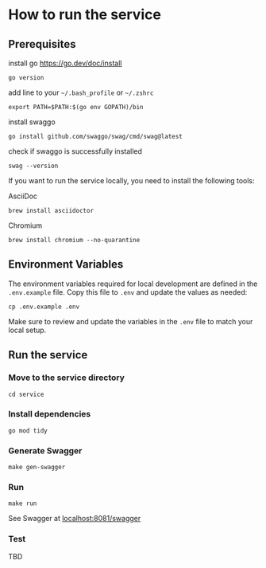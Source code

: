 # How to run the service

## Prerequisites

install go <https://go.dev/doc/install>

```shell
go version
```

add line to your `~/.bash_profile` or `~/.zshrc`

```text
export PATH=$PATH:$(go env GOPATH)/bin
```

install swaggo

```shell
go install github.com/swaggo/swag/cmd/swag@latest
```

check if swaggo is successfully installed

```shell
swag --version
```

If you want to run the service locally, you need to install the following tools:

AsciiDoc

```shell
brew install asciidoctor
```

Chromium

```shell
brew install chromium --no-quarantine 
```

## Environment Variables

The environment variables required for local development are defined in the `.env.example` file. Copy this file to `.env` and update the values as needed:

```shell
cp .env.example .env
```

Make sure to review and update the variables in the `.env` file to match your local setup.

## Run the service

### Move to the service directory

```shell
cd service
```

### Install dependencies

```shell
go mod tidy
```

### Generate Swagger

```shell
make gen-swagger
```

### Run

```shell
make run
```

See Swagger at <localhost:8081/swagger>

### Test

TBD
